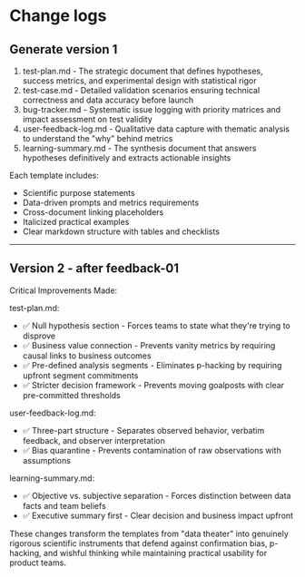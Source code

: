 # Change logs

## Generate version 1

1. test-plan.md - The strategic document that defines hypotheses, success metrics, and experimental design with
statistical rigor
2. test-case.md - Detailed validation scenarios ensuring technical correctness and data accuracy before launch
3. bug-tracker.md - Systematic issue logging with priority matrices and impact assessment on test validity
4. user-feedback-log.md - Qualitative data capture with thematic analysis to understand the "why" behind metrics
5. learning-summary.md - The synthesis document that answers hypotheses definitively and extracts actionable insights

Each template includes:
- Scientific purpose statements
- Data-driven prompts and metrics requirements
- Cross-document linking placeholders
- Italicized practical examples
- Clear markdown structure with tables and checklists

---

## Version 2 - after feedback-01

Critical Improvements Made:

test-plan.md:
- ✅ Null hypothesis section - Forces teams to state what they're trying to disprove
- ✅ Business value connection - Prevents vanity metrics by requiring causal links to business outcomes
- ✅ Pre-defined analysis segments - Eliminates p-hacking by requiring upfront segment commitments
- ✅ Stricter decision framework - Prevents moving goalposts with clear pre-committed thresholds

user-feedback-log.md:
- ✅ Three-part structure - Separates observed behavior, verbatim feedback, and observer interpretation
- ✅ Bias quarantine - Prevents contamination of raw observations with assumptions

learning-summary.md:
- ✅ Objective vs. subjective separation - Forces distinction between data facts and team beliefs
- ✅ Executive summary first - Clear decision and business impact upfront

These changes transform the templates from "data theater" into genuinely rigorous scientific instruments that defend against
confirmation bias, p-hacking, and wishful thinking while maintaining practical usability for product teams.